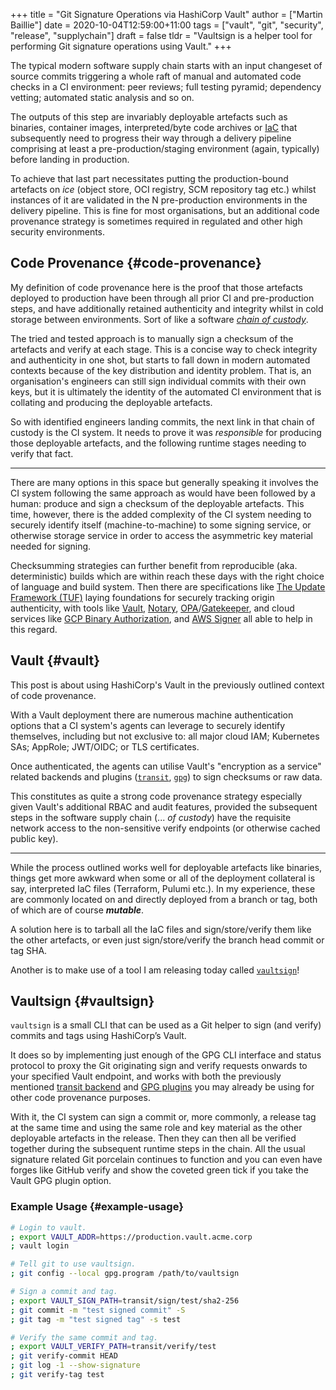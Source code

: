 +++
title = "Git Signature Operations via HashiCorp Vault"
author = ["Martin Baillie"]
date = 2020-10-04T12:59:00+11:00
tags = ["vault", "git", "security", "release", "supplychain"]
draft = false
tldr = "Vaultsign is a helper tool for performing Git signature operations using Vault."
+++

The typical modern software supply chain starts with an input changeset of
source commits triggering a whole raft of manual and automated code checks in a
CI environment: peer reviews; full testing pyramid; dependency vetting;
automated static analysis and so on.

The outputs of this step are invariably deployable artefacts such as binaries,
container images, interpreted/byte code archives or [IaC](https://en.wikipedia.org/wiki/Infrastructure%5Fas%5Fcode) that subsequently need
to progress their way through a delivery pipeline comprising at least a
pre-production/staging environment (again, typically) before landing in
production.

To achieve that last part necessitates putting the production-bound artefacts on
_ice_ (object store, OCI registry, SCM repository tag etc.) whilst instances of
it are validated in the N pre-production environments in the delivery pipeline.
This is fine for most organisations, but an additional code provenance strategy
is sometimes required in regulated and other high security environments.


## Code Provenance {#code-provenance}

My definition of code provenance here is the proof that those artefacts
deployed to production have been through all prior CI and pre-production steps,
and have additionally retained authenticity and integrity whilst in cold storage
between environments. Sort of like a software _[chain of custody](https://en.wikipedia.org/wiki/Chain%5Fof%5Fcustody)_.

The tried and tested approach is to manually sign a checksum of the artefacts
and verify at each stage. This is a concise way to check integrity and
authenticity in one shot, but starts to fall down in modern automated contexts
because of the key distribution and identity problem. That is, an organisation's
engineers can still sign individual commits with their own keys, but it is
ultimately the identity of the automated CI environment that is collating and
producing the deployable artefacts.

So with identified engineers landing commits, the next link in that chain of
custody is the CI system. It needs to prove it was _responsible_ for producing
those deployable artefacts, and the following runtime stages needing to verify
that fact.

---

There are many options in this space but generally speaking it involves the CI
system following the same approach as would have been followed by a human:
produce and sign a checksum of the deployable artefacts. This time, however,
there is the added complexity of the CI system needing to securely identify
itself (machine-to-machine) to some signing service, or otherwise storage
service in order to access the asymmetric key material needed for signing.

Checksumming strategies can further benefit from reproducible (aka.
deterministic) builds which are within reach these days with the right choice of
language and build system. Then there are specifications like [The Update
Framework (TUF)](https://github.com/theupdateframework/specification/blob/master/tuf-spec.md#the-update-framework-specification) laying foundations for securely tracking origin authenticity,
with tools like [Vault](https://www.vaultproject.io/), [Notary](https://docs.docker.com/notary/getting%5Fstarted/), [OPA](https://www.openpolicyagent.org/)/[Gatekeeper](https://github.com/open-policy-agent/gatekeeper), and cloud services like [GCP
Binary Authorization](https://cloud.google.com/binary-authorization), and [AWS Signer](https://docs.aws.amazon.com/signer/latest/api/Welcome.html) all able to help in this regard.


## Vault {#vault}

This post is about using HashiCorp's Vault in the previously outlined context of
code provenance.

With a Vault deployment there are numerous machine authentication options that a
CI system's agents can leverage to securely identify themselves, including but
not exclusive to: all major cloud IAM; Kubernetes SAs; AppRole; JWT/OIDC; or TLS
certificates.

Once authenticated, the agents can utilise Vault's "encryption as a service"
related backends and plugins ([`transit`](https://www.vaultproject.io/docs/secrets/transit), [`gpg`](https://github.com/LeSuisse/vault-gpg-plugin)) to sign checksums or raw data.

This constitutes as quite a strong code provenance strategy especially given
Vault's additional RBAC and audit features, provided the subsequent steps in the
software supply chain (... _of custody_) have the requisite network access to
the non-sensitive verify endpoints (or otherwise cached public key).

---

While the process outlined works well for deployable artefacts like binaries,
things get more awkward when some or all of the deployment collateral is say,
interpreted IaC files (Terraform, Pulumi etc.). In my experience, these are
commonly located on and directly deployed from a branch or tag, both of which
are of course _**mutable**_.

A solution here is to tarball all the IaC files and sign/store/verify them like
the other artefacts, or even just sign/store/verify the branch head commit or
tag SHA.

Another is to make use of a tool I am releasing today called [`vaultsign`](https://github.com/martinbaillie/vaultsign)!


## Vaultsign {#vaultsign}

`vaultsign` is a small CLI that can be used as a Git helper to sign (and verify)
commits and tags using HashiCorp’s Vault.

It does so by implementing just enough of the GPG CLI interface and status
protocol to proxy the Git originating sign and verify requests onwards to your
specified Vault endpoint, and works with both the previously mentioned [transit
backend](https://www.vaultproject.io/docs/secrets/transit) and [GPG plugins](https://github.com/LeSuisse/vault-gpg-plugin) you may already be using for other code provenance
purposes.

With it, the CI system can sign a commit or, more commonly, a release tag at the
same time and using the same role and key material as the other deployable
artefacts in the release. Then they can then all be verified together during the
subsequent runtime steps in the chain. All the usual signature related Git
porcelain continues to function and you can even have forges like GitHub verify
and show the coveted green tick if you take the Vault GPG plugin option.


### Example Usage {#example-usage}

```sh
# Login to vault.
; export VAULT_ADDR=https://production.vault.acme.corp
; vault login

# Tell git to use vaultsign.
; git config --local gpg.program /path/to/vaultsign

# Sign a commit and tag.
; export VAULT_SIGN_PATH=transit/sign/test/sha2-256
; git commit -m "test signed commit" -S
; git tag -m "test signed tag" -s test

# Verify the same commit and tag.
; export VAULT_VERIFY_PATH=transit/verify/test
; git verify-commit HEAD
; git log -1 --show-signature
; git verify-tag test
```
